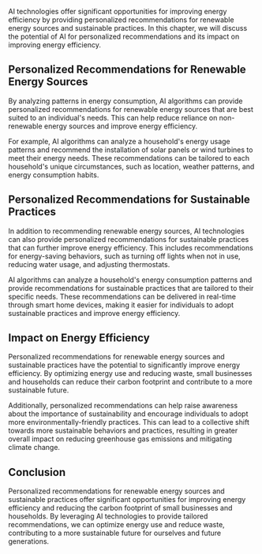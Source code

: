 
AI technologies offer significant opportunities for improving energy efficiency by providing personalized recommendations for renewable energy sources and sustainable practices. In this chapter, we will discuss the potential of AI for personalized recommendations and its impact on improving energy efficiency.

Personalized Recommendations for Renewable Energy Sources
---------------------------------------------------------

By analyzing patterns in energy consumption, AI algorithms can provide personalized recommendations for renewable energy sources that are best suited to an individual's needs. This can help reduce reliance on non-renewable energy sources and improve energy efficiency.

For example, AI algorithms can analyze a household's energy usage patterns and recommend the installation of solar panels or wind turbines to meet their energy needs. These recommendations can be tailored to each household's unique circumstances, such as location, weather patterns, and energy consumption habits.

Personalized Recommendations for Sustainable Practices
------------------------------------------------------

In addition to recommending renewable energy sources, AI technologies can also provide personalized recommendations for sustainable practices that can further improve energy efficiency. This includes recommendations for energy-saving behaviors, such as turning off lights when not in use, reducing water usage, and adjusting thermostats.

AI algorithms can analyze a household's energy consumption patterns and provide recommendations for sustainable practices that are tailored to their specific needs. These recommendations can be delivered in real-time through smart home devices, making it easier for individuals to adopt sustainable practices and improve energy efficiency.

Impact on Energy Efficiency
---------------------------

Personalized recommendations for renewable energy sources and sustainable practices have the potential to significantly improve energy efficiency. By optimizing energy use and reducing waste, small businesses and households can reduce their carbon footprint and contribute to a more sustainable future.

Additionally, personalized recommendations can help raise awareness about the importance of sustainability and encourage individuals to adopt more environmentally-friendly practices. This can lead to a collective shift towards more sustainable behaviors and practices, resulting in greater overall impact on reducing greenhouse gas emissions and mitigating climate change.

Conclusion
----------

Personalized recommendations for renewable energy sources and sustainable practices offer significant opportunities for improving energy efficiency and reducing the carbon footprint of small businesses and households. By leveraging AI technologies to provide tailored recommendations, we can optimize energy use and reduce waste, contributing to a more sustainable future for ourselves and future generations.
